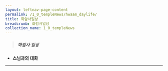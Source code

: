 ```yaml
---
layout: leftnav-page-content
permalink: /1_0_templeNews/hwaam_daylife/
title: 화암사일상
breadcrumb: 화암사일상
collection_name: 1_0_templeNews
---
```


> ##### **화암사 일상**

* **스님과의 대화**
---
